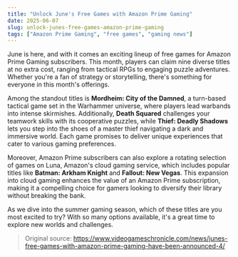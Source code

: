 ```yaml
---
title: "Unlock June's Free Games with Amazon Prime Gaming"
date: 2025-06-07
slug: unlock-junes-free-games-amazon-prime-gaming
tags: ["Amazon Prime Gaming", "free games", "gaming news"]
---
```


June is here, and with it comes an exciting lineup of free games for Amazon Prime Gaming subscribers. This month, players can claim nine diverse titles at no extra cost, ranging from tactical RPGs to engaging puzzle adventures. Whether you're a fan of strategy or storytelling, there's something for everyone in this month's offerings.

Among the standout titles is **Mordheim: City of the Damned**, a turn-based tactical game set in the Warhammer universe, where players lead warbands into intense skirmishes. Additionally, **Death Squared** challenges your teamwork skills with its cooperative puzzles, while **Thief: Deadly Shadows** lets you step into the shoes of a master thief navigating a dark and immersive world. Each game promises to deliver unique experiences that cater to various gaming preferences.

Moreover, Amazon Prime subscribers can also explore a rotating selection of games on Luna, Amazon's cloud gaming service, which includes popular titles like **Batman: Arkham Knight** and **Fallout: New Vegas**. This expansion into cloud gaming enhances the value of an Amazon Prime subscription, making it a compelling choice for gamers looking to diversify their library without breaking the bank.

As we dive into the summer gaming season, which of these titles are you most excited to try? With so many options available, it's a great time to explore new worlds and challenges.

> Original source: https://www.videogameschronicle.com/news/junes-free-games-with-amazon-prime-gaming-have-been-announced-4/
